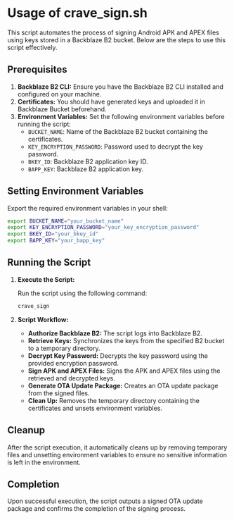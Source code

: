 # Usage of crave_sign.sh

This script automates the process of signing Android APK and APEX files using keys stored in a Backblaze B2 bucket. Below are the steps to use this script effectively.

## Prerequisites

1. **Backblaze B2 CLI:** Ensure you have the Backblaze B2 CLI installed and configured on your machine.
2. **Certificates:** You should have generated keys and uploaded it in Backblaze Bucket beforehand.
3. **Environment Variables:** Set the following environment variables before running the script:
   - `BUCKET_NAME`: Name of the Backblaze B2 bucket containing the certificates.
   - `KEY_ENCRYPTION_PASSWORD`: Password used to decrypt the key password.
   - `BKEY_ID`: Backblaze B2 application key ID.
   - `BAPP_KEY`: Backblaze B2 application key.

## Setting Environment Variables

Export the required environment variables in your shell:

```sh
export BUCKET_NAME="your_bucket_name"
export KEY_ENCRYPTION_PASSWORD="your_key_encryption_password"
export BKEY_ID="your_bkey_id"
export BAPP_KEY="your_bapp_key"
```

## Running the Script

1. **Execute the Script:**

   Run the script using the following command:

   ```sh
   crave_sign
   ```

2. **Script Workflow:**
   - **Authorize Backblaze B2:** The script logs into Backblaze B2.
   - **Retrieve Keys:** Synchronizes the keys from the specified B2 bucket to a temporary directory.
   - **Decrypt Key Password:** Decrypts the key password using the provided encryption password.
   - **Sign APK and APEX Files:** Signs the APK and APEX files using the retrieved and decrypted keys.
   - **Generate OTA Update Package:** Creates an OTA update package from the signed files.
   - **Clean Up:** Removes the temporary directory containing the certificates and unsets environment variables.

## Cleanup

After the script execution, it automatically cleans up by removing temporary files and unsetting environment variables to ensure no sensitive information is left in the environment.

## Completion

Upon successful execution, the script outputs a signed OTA update package and confirms the completion of the signing process.
